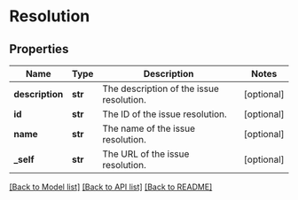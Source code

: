 # Resolution

## Properties
Name | Type | Description | Notes
------------ | ------------- | ------------- | -------------
**description** | **str** | The description of the issue resolution. | [optional] 
**id** | **str** | The ID of the issue resolution. | [optional] 
**name** | **str** | The name of the issue resolution. | [optional] 
**_self** | **str** | The URL of the issue resolution. | [optional] 

[[Back to Model list]](../README.md#documentation-for-models) [[Back to API list]](../README.md#documentation-for-api-endpoints) [[Back to README]](../README.md)

